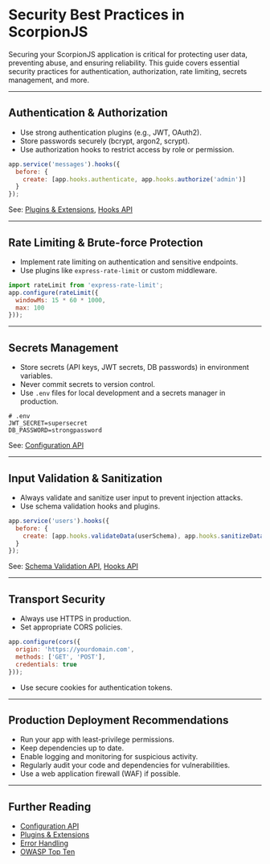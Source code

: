 # Security Best Practices in ScorpionJS

Securing your ScorpionJS application is critical for protecting user data, preventing abuse, and ensuring reliability. This guide covers essential security practices for authentication, authorization, rate limiting, secrets management, and more.

---

## Authentication & Authorization
- Use strong authentication plugins (e.g., JWT, OAuth2).
- Store passwords securely (bcrypt, argon2, scrypt).
- Use authorization hooks to restrict access by role or permission.

```javascript
app.service('messages').hooks({
  before: {
    create: [app.hooks.authenticate, app.hooks.authorize('admin')]
  }
});
```

See: [Plugins & Extensions](./plugins.md), [Hooks API](./hooks.md)

---

## Rate Limiting & Brute-force Protection
- Implement rate limiting on authentication and sensitive endpoints.
- Use plugins like `express-rate-limit` or custom middleware.

```javascript
import rateLimit from 'express-rate-limit';
app.configure(rateLimit({
  windowMs: 15 * 60 * 1000,
  max: 100
}));
```

---

## Secrets Management
- Store secrets (API keys, JWT secrets, DB passwords) in environment variables.
- Never commit secrets to version control.
- Use `.env` files for local development and a secrets manager in production.

```env
# .env
JWT_SECRET=supersecret
DB_PASSWORD=strongpassword
```

See: [Configuration API](./configuration.md)

---

## Input Validation & Sanitization
- Always validate and sanitize user input to prevent injection attacks.
- Use schema validation hooks and plugins.

```javascript
app.service('users').hooks({
  before: {
    create: [app.hooks.validateData(userSchema), app.hooks.sanitizeData(['admin'])]
  }
});
```

See: [Schema Validation API](./schema-validation.md), [Hooks API](./hooks.md)

---

## Transport Security
- Always use HTTPS in production.
- Set appropriate CORS policies.

```javascript
app.configure(cors({
  origin: 'https://yourdomain.com',
  methods: ['GET', 'POST'],
  credentials: true
}));
```

- Use secure cookies for authentication tokens.

---

## Production Deployment Recommendations
- Run your app with least-privilege permissions.
- Keep dependencies up to date.
- Enable logging and monitoring for suspicious activity.
- Regularly audit your code and dependencies for vulnerabilities.
- Use a web application firewall (WAF) if possible.

---

## Further Reading
- [Configuration API](./configuration.md)
- [Plugins & Extensions](./plugins.md)
- [Error Handling](./error-handling.md)
- [OWASP Top Ten](https://owasp.org/www-project-top-ten/)
